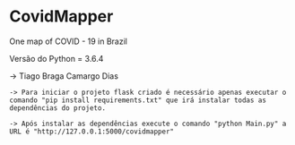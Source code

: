 # CovidMapper
One map of COVID - 19 in Brazil

Versão do Python = 3.6.4

 -> Tiago Braga Camargo Dias
    
    -> Para iniciar o projeto flask criado é necessário apenas executar o comando "pip install requirements.txt" que irá instalar todas as dependências do projeto.
    
    -> Após instalar as dependências execute o comando "python Main.py" a URL é "http://127.0.0.1:5000/covidmapper"
  
